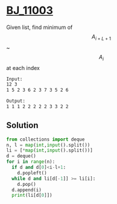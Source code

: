 # [BJ_11003](https://acmicpc.net/problem/11003)

Given list, find minimum of $$ A_{i + L + 1} $$ ~ $$ A_i $$ at each index

```txt
Input:
12 3
1 5 2 3 6 2 3 7 3 5 2 6

Output:
1 1 1 2 2 2 2 2 3 3 2 2
```

## Solution

```py
from collections import deque
n, l = map(int,input().split())
li = [*map(int,input().split())]
d = deque()
for i in range(n):
  if d and d[0]<i-l+1:
    d.popleft()
  while d and li[d[-1]] >= li[i]:
    d.pop()
  d.append(i)
  print(li[d[0]])
```
